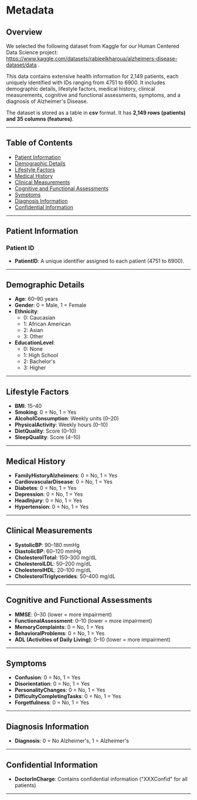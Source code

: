 # Metadata

## Overview

We selected the following dataset from Kaggle for our Human Centered Data Science project: https://www.kaggle.com/datasets/rabieelkharoua/alzheimers-disease-dataset/data .

This data contains extensive health information for 2,149 patients, each uniquely identified with IDs ranging from 4751 to 6900. It includes demographic details, lifestyle factors, medical history, clinical measurements, cognitive and functional assessments, symptoms, and a diagnosis of Alzheimer's Disease.

The dataset is stored as a table in **csv** format. It has **2,149 rows (patients) and 35 columns (features)**.

---

## Table of Contents
- [Patient Information](#patient-information)
- [Demographic Details](#demographic-details)
- [Lifestyle Factors](#lifestyle-factors)
- [Medical History](#medical-history)
- [Clinical Measurements](#clinical-measurements)
- [Cognitive and Functional Assessments](#cognitive-and-functional-assessments)
- [Symptoms](#symptoms)
- [Diagnosis Information](#diagnosis-information)
- [Confidential Information](#confidential-information)

---

## Patient Information

### Patient ID
- **PatientID**: A unique identifier assigned to each patient (4751 to 6900).

---

## Demographic Details
- **Age**: 60–90 years  
- **Gender**: 0 = Male, 1 = Female  
- **Ethnicity**:
  - 0: Caucasian  
  - 1: African American  
  - 2: Asian  
  - 3: Other  
- **EducationLevel**:
  - 0: None  
  - 1: High School  
  - 2: Bachelor's  
  - 3: Higher  

---

## Lifestyle Factors
- **BMI**: 15–40  
- **Smoking**: 0 = No, 1 = Yes  
- **AlcoholConsumption**: Weekly units (0–20)  
- **PhysicalActivity**: Weekly hours (0–10)  
- **DietQuality**: Score (0–10)  
- **SleepQuality**: Score (4–10)  

---

## Medical History
- **FamilyHistoryAlzheimers**: 0 = No, 1 = Yes  
- **CardiovascularDisease**: 0 = No, 1 = Yes  
- **Diabetes**: 0 = No, 1 = Yes  
- **Depression**: 0 = No, 1 = Yes  
- **HeadInjury**: 0 = No, 1 = Yes  
- **Hypertension**: 0 = No, 1 = Yes  

---

## Clinical Measurements
- **SystolicBP**: 90–180 mmHg  
- **DiastolicBP**: 60–120 mmHg  
- **CholesterolTotal**: 150–300 mg/dL  
- **CholesterolLDL**: 50–200 mg/dL  
- **CholesterolHDL**: 20–100 mg/dL  
- **CholesterolTriglycerides**: 50–400 mg/dL  

---

## Cognitive and Functional Assessments
- **MMSE**: 0–30 (lower = more impairment)  
- **FunctionalAssessment**: 0–10 (lower = more impairment)  
- **MemoryComplaints**: 0 = No, 1 = Yes  
- **BehavioralProblems**: 0 = No, 1 = Yes  
- **ADL (Activities of Daily Living)**: 0–10 (lower = more impairment)  

---

## Symptoms
- **Confusion**: 0 = No, 1 = Yes  
- **Disorientation**: 0 = No, 1 = Yes  
- **PersonalityChanges**: 0 = No, 1 = Yes  
- **DifficultyCompletingTasks**: 0 = No, 1 = Yes  
- **Forgetfulness**: 0 = No, 1 = Yes  

---

## Diagnosis Information
- **Diagnosis**: 0 = No Alzheimer's, 1 = Alzheimer's  

---

## Confidential Information
- **DoctorInCharge**: Contains confidential information ("XXXConfid" for all patients)

---

